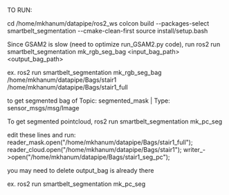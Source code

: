 TO RUN:

cd /home/mkhanum/datapipe/ros2_ws
colcon build --packages-select smartbelt_segmentation --cmake-clean-first
source install/setup.bash

Since GSAM2 is slow (need to optimize run_GSAM2.py code), run
ros2 run smartbelt_segmentation mk_rgb_seg_bag <input_bag_path> <output_bag_path>

ex.
ros2 run smartbelt_segmentation mk_rgb_seg_bag /home/mkhanum/datapipe/Bags/stair1 /home/mkhanum/datapipe/Bags/stair1_full

to get segmented bag of Topic: segmented_mask | Type: sensor_msgs/msg/Image

To get segmented pointcloud,
ros2 run smartbelt_segmentation mk_pc_seg 

edit these lines and run:
    reader_mask.open("/home/mkhanum/datapipe/Bags/stair1_full");
    reader_cloud.open("/home/mkhanum/datapipe/Bags/stair1");
    writer_->open("/home/mkhanum/datapipe/Bags/stair1_seg_pc");

you may need to delete output_bag is already there

ex.
ros2 run smartbelt_segmentation mk_pc_seg